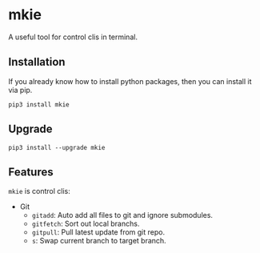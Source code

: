 # mkie

A useful tool for control clis in terminal.

## Installation

If you already know how to install python packages, then you can install it via pip.

```
pip3 install mkie
```

## Upgrade

```
pip3 install --upgrade mkie
```

## Features

`mkie` is control clis:

- Git
  - `gitadd`: Auto add all files to git and ignore submodules.
  - `gitfetch`: Sort out local branchs.
  - `gitpull`: Pull latest update from git repo.
  - `s`: Swap current branch to target branch.
